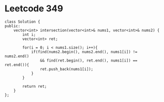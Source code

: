 # Leetcode 349
    class Solution {
    public:
        vector<int> intersection(vector<int>& nums1, vector<int>& nums2) {
            int i;
            vector<int> ret;

            for(i = 0; i < nums1.size(); i++){
                if(find(nums2.begin(), nums2.end(), nums1[i]) != nums2.end()
                    && find(ret.begin(), ret.end(), nums1[i]) == ret.end()){
                    ret.push_back(nums1[i]);
                }    
            }

            return ret;
        }
    };
